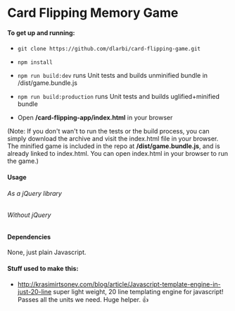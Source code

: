 # Card Flipping Memory Game

#### To get up and running:

 * ```git clone https://github.com/dlarbi/card-flipping-game.git```
 * ```npm install```
 * ```npm run build:dev``` runs Unit tests and builds unminified bundle in /dist/game.bundle.js
 * ```npm run build:production``` runs Unit tests and builds uglified+minified bundle

* Open **/card-flipping-app/index.html** in your browser

(Note: If you don't wan't to run the tests or the build process, you can simply download the archive and visit the index.html file in your browser.  The minified game is included in the repo at **/dist/game.bundle.js**, and is already linked to index.html.  You can open index.html in your browser to run the game.)

#### Usage

###### As a jQuery library
###### Without jQuery

#### Dependencies

None, just plain Javascript.

#### Stuff used to make this:

* http://krasimirtsonev.com/blog/article/Javascript-template-engine-in-just-20-line super light weight, 20 line templating engine for javascript!  Passes all the units we need.  Huge helper. :+1:
